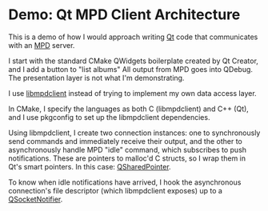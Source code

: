 # Demo: Qt MPD Client Architecture

This is a demo of how I would approach writing [Qt](https://www.qt.io/) code that communicates with an [MPD](https://www.musicpd.org/) server.

I start with the standard CMake QWidgets boilerplate created by Qt Creator, and I add a button to "list albums" All output from MPD goes into QDebug. The presentation layer is not what I'm demonstrating.

I use [libmpdclient](https://www.musicpd.org/libs/libmpdclient/) instead of trying to implement my own data access layer.

In CMake, I specify the languages as both C (libmpdclient) and C++ (Qt), and I use pkgconfig to set up the libmpdclient dependencies.

Using libmpdclient, I create two connection instances: one to synchronously send commands and immediately receive their output, and the other to asynchronously handle MPD "idle" command, which subscribes to push notifications. These are pointers to malloc'd C structs, so I wrap them in Qt's smart pointers. In this case: [QSharedPointer](https://doc.qt.io/qt-5/qsharedpointer.html).

To know when idle notifications have arrived, I hook the asynchronous connection's file descriptor (which libmpdclient exposes) up to a [QSocketNotifier](https://doc.qt.io/qt-5/qsocketnotifier.html).

